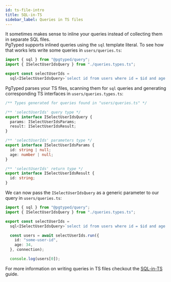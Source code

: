 ```yaml
---
id: ts-file-intro
title: SQL-in-TS
sidebar_label: Queries in TS files 
---
```


It sometimes makes sense to inline your queries instead of collecting them in separate SQL files.  
PgTyped supports inlined queries using the `sql` template literal.
To see how that works lets write some queries in `users/queries.ts`:
```ts title="users/queries.ts"
import { sql } from "@pgtyped/query";
import { ISelectUserIdsQuery } from "./queries.types.ts";

export const selectUserIds =
  sql<ISelectUserIdsQuery>`select id from users where id = $id and age = $age`;
```

PgTyped parses your TS files, scanning them for `sql` queries and generating corresponding TS interfaces in `users/queries.types.ts`:
```ts title="users/queries.types.ts"
/** Types generated for queries found in "users/queries.ts" */

/** 'selectUserIds' query type */
export interface ISelectUserIdsQuery {
  params: ISelectUserIdsParams;
  result: ISelectUserIdsResult;
}

/** 'selectUserIds' parameters type */
export interface ISelectUserIdsParams {
  id: string | null;
  age: number | null;
}

/** 'selectUserIds' return type */
export interface ISelectUserIdsResult {
  id: string;
}
```

We can now pass the `ISelectUserIdsQuery` as a generic parameter to our query in `users/queries.ts`:
```ts title="users/queries.ts"
import { sql } from "@pgtyped/query";
import { ISelectUserIdsQuery } from "./queries.types.ts";

export const selectUserIds =
  sql<ISelectUserIdsQuery>`select id from users where id = $id and age = $age`;

  const users = await selectUserIds.run({
    id: "some-user-id",
    age: 34,
  }, connection);

  console.log(users[0]);
```

For more information on writing queries in TS files checkout the [SQL-in-TS](ts-file) guide.


